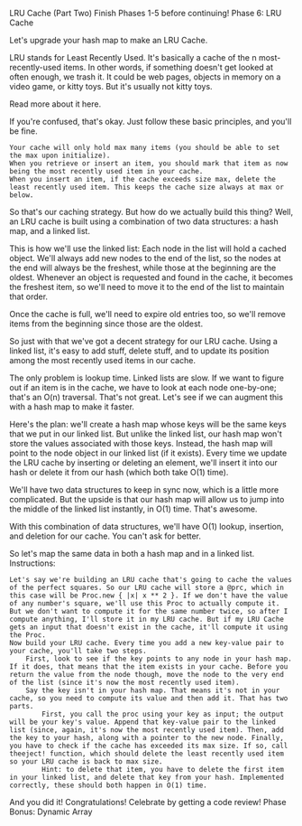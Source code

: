 LRU Cache (Part Two)
Finish Phases 1-5 before continuing!
Phase 6: LRU Cache

Let's upgrade your hash map to make an LRU Cache.

LRU stands for Least Recently Used. It's basically a cache of the n most-recently-used items. In other words, if something doesn't get looked at often enough, we trash it. It could be web pages, objects in memory on a video game, or kitty toys. But it's usually not kitty toys.

Read more about it here.

If you're confused, that's okay. Just follow these basic principles, and you'll be fine.

    Your cache will only hold max many items (you should be able to set the max upon initialize).
    When you retrieve or insert an item, you should mark that item as now being the most recently used item in your cache.
    When you insert an item, if the cache exceeds size max, delete the least recently used item. This keeps the cache size always at max or below.

So that's our caching strategy. But how do we actually build this thing? Well, an LRU cache is built using a combination of two data structures: a hash map, and a linked list.

This is how we'll use the linked list: Each node in the list will hold a cached object. We'll always add new nodes to the end of the list, so the nodes at the end will always be the freshest, while those at the beginning are the oldest. Whenever an object is requested and found in the cache, it becomes the freshest item, so we'll need to move it to the end of the list to maintain that order.

Once the cache is full, we'll need to expire old entries too, so we'll remove items from the beginning since those are the oldest.

So just with that we've got a decent strategy for our LRU cache. Using a linked list, it's easy to add stuff, delete stuff, and to update its position among the most recently used items in our cache.

The only problem is lookup time. Linked lists are slow. If we want to figure out if an item is in the cache, we have to look at each node one-by-one; that's an O(n) traversal. That's not great. Let's see if we can augment this with a hash map to make it faster.

Here's the plan: we'll create a hash map whose keys will be the same keys that we put in our linked list. But unlike the linked list, our hash map won't store the values associated with those keys. Instead, the hash map will point to the node object in our linked list (if it exists). Every time we update the LRU cache by inserting or deleting an element, we'll insert it into our hash or delete it from our hash (which both take O(1) time).

We'll have two data structures to keep in sync now, which is a little more complicated. But the upside is that our hash map will allow us to jump into the middle of the linked list instantly, in O(1) time. That's awesome.

With this combination of data structures, we'll have O(1) lookup, insertion, and deletion for our cache. You can't ask for better.

So let's map the same data in both a hash map and in a linked list.
Instructions:

    Let's say we're building an LRU cache that's going to cache the values of the perfect squares. So our LRU cache will store a @prc, which in this case will be Proc.new { |x| x ** 2 }. If we don't have the value of any number's square, we'll use this Proc to actually compute it. But we don't want to compute it for the same number twice, so after I compute anything, I'll store it in my LRU cache. But if my LRU Cache gets an input that doesn't exist in the cache, it'll compute it using the Proc.
    Now build your LRU cache. Every time you add a new key-value pair to your cache, you'll take two steps.
        First, look to see if the key points to any node in your hash map. If it does, that means that the item exists in your cache. Before you return the value from the node though, move the node to the very end of the list (since it's now the most recently used item).
        Say the key isn't in your hash map. That means it's not in your cache, so you need to compute its value and then add it. That has two parts.
            First, you call the proc using your key as input; the output will be your key's value. Append that key-value pair to the linked list (since, again, it's now the most recently used item). Then, add the key to your hash, along with a pointer to the new node. Finally, you have to check if the cache has exceeded its max size. If so, call theeject! function, which should delete the least recently used item so your LRU cache is back to max size.
            Hint: to delete that item, you have to delete the first item in your linked list, and delete that key from your hash. Implemented correctly, these should both happen in O(1) time.

And you did it! Congratulations! Celebrate by getting a code review!
Phase Bonus: Dynamic Array